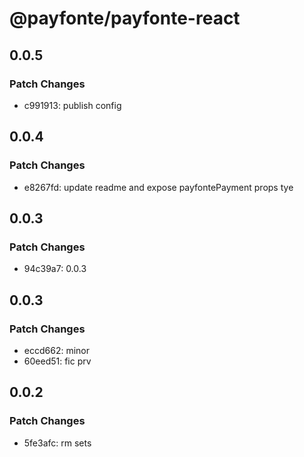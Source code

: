 # @payfonte/payfonte-react

## 0.0.5

### Patch Changes

- c991913: publish config

## 0.0.4

### Patch Changes

- e8267fd: update readme and expose payfontePayment props tye

## 0.0.3

### Patch Changes

- 94c39a7: 0.0.3

## 0.0.3

### Patch Changes

- eccd662: minor
- 60eed51: fic prv

## 0.0.2

### Patch Changes

- 5fe3afc: rm sets
